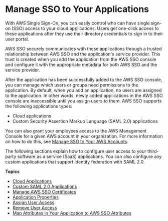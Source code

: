 # Manage SSO to Your Applications<a name="manage-your-applications"></a>

With AWS Single Sign\-On, you can easily control who can have single sign\-on \(SSO\) access to your cloud applications\. Users get one\-click access to these applications after they use their directory credentials to sign in to their user portal\.

AWS SSO securely communicates with these applications through a trusted relationship between AWS SSO and the application's service provider\. This trust is created when you add the application from the AWS SSO console and configure it with the appropriate metadata for both AWS SSO and the service provider\. 

After the application has been successfully added to the AWS SSO console, you can manage which users or groups need permissions to the application\. By default, when you add an application, no users are assigned to the application\. In other words, newly added applications in the AWS SSO console are inaccessible until you assign users to them\. AWS SSO supports the following applications types:
+ Cloud applications
+ Custom Security Assertion Markup Language \(SAML 2\.0\) applications

You can also grant your employees access to the AWS Management Console for a given AWS account in your organization\. For more information on how to do this, see [Manage SSO to Your AWS Accounts](manage-your-accounts.md)\.

The following sections explain how to configure user access to your third\-party software as a service \(SaaS\) applications\. You can also configure any custom applications that support identity federation with SAML 2\.0\. 

**Topics**
+ [Cloud Applications](saasapps.md)
+ [Custom SAML 2\.0 Applications](samlapps.md)
+ [Manage AWS SSO Certificates](managecerts.md)
+ [Application Properties](appproperties.md)
+ [Assign User Access](assignuserstoapp.md)
+ [Remove User Access](removeaccessfromapp.md)
+ [Map Attributes in Your Application to AWS SSO Attributes](mapawsssoattributestoapp.md)